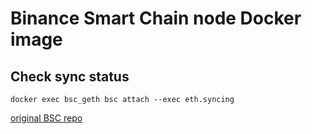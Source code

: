 # Binance Smart Chain node Docker image

## Check sync status

```
docker exec bsc_geth bsc attach --exec eth.syncing
```

[original BSC repo](https://github.com/binance-chain/bsc)
